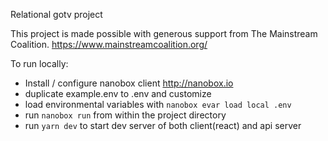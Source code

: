 Relational gotv project

This project is made possible with generous support from The Mainstream Coalition. https://www.mainstreamcoalition.org/


To run locally:
* Install / configure nanobox client http://nanobox.io
* duplicate example.env to .env and customize
* load environmental variables with `nanobox evar load local .env`
* run `nanobox run` from within the project directory
* run `yarn dev` to start dev server of both client(react) and api server
